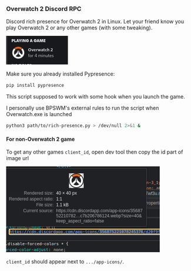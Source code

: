 ### Overwatch 2 Discord RPC

Discord rich presence for Overwatch 2 in Linux. Let your friend know you play Overwatch 2 or any other games (with some tweaking).

![](img/playing_status.png)

Make sure you already installed Pypresence:

```sh
pip install pypresence
```

This script supposed to work with some hook when you launch the game.

I personally use BPSWM's external rules to run the script when Overwatch.exe is launched

```sh
python3 path/to/rich-presence.py > /dev/null 2>&1 &
```

#### For non-Overwatch 2 game

To get any other games `client_id`, open dev tool then copy the id part of image url

![](img/dev_tool.png)

`client_id` should appear next to `.../app-icons/`.
